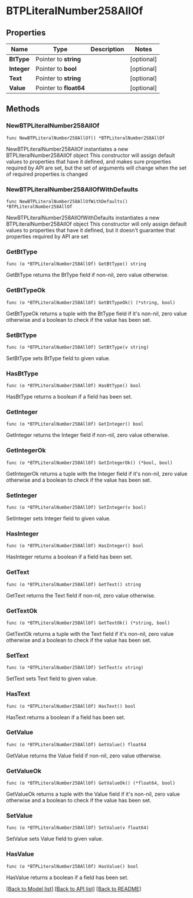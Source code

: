 # BTPLiteralNumber258AllOf

## Properties

Name | Type | Description | Notes
------------ | ------------- | ------------- | -------------
**BtType** | Pointer to **string** |  | [optional] 
**Integer** | Pointer to **bool** |  | [optional] 
**Text** | Pointer to **string** |  | [optional] 
**Value** | Pointer to **float64** |  | [optional] 

## Methods

### NewBTPLiteralNumber258AllOf

`func NewBTPLiteralNumber258AllOf() *BTPLiteralNumber258AllOf`

NewBTPLiteralNumber258AllOf instantiates a new BTPLiteralNumber258AllOf object
This constructor will assign default values to properties that have it defined,
and makes sure properties required by API are set, but the set of arguments
will change when the set of required properties is changed

### NewBTPLiteralNumber258AllOfWithDefaults

`func NewBTPLiteralNumber258AllOfWithDefaults() *BTPLiteralNumber258AllOf`

NewBTPLiteralNumber258AllOfWithDefaults instantiates a new BTPLiteralNumber258AllOf object
This constructor will only assign default values to properties that have it defined,
but it doesn't guarantee that properties required by API are set

### GetBtType

`func (o *BTPLiteralNumber258AllOf) GetBtType() string`

GetBtType returns the BtType field if non-nil, zero value otherwise.

### GetBtTypeOk

`func (o *BTPLiteralNumber258AllOf) GetBtTypeOk() (*string, bool)`

GetBtTypeOk returns a tuple with the BtType field if it's non-nil, zero value otherwise
and a boolean to check if the value has been set.

### SetBtType

`func (o *BTPLiteralNumber258AllOf) SetBtType(v string)`

SetBtType sets BtType field to given value.

### HasBtType

`func (o *BTPLiteralNumber258AllOf) HasBtType() bool`

HasBtType returns a boolean if a field has been set.

### GetInteger

`func (o *BTPLiteralNumber258AllOf) GetInteger() bool`

GetInteger returns the Integer field if non-nil, zero value otherwise.

### GetIntegerOk

`func (o *BTPLiteralNumber258AllOf) GetIntegerOk() (*bool, bool)`

GetIntegerOk returns a tuple with the Integer field if it's non-nil, zero value otherwise
and a boolean to check if the value has been set.

### SetInteger

`func (o *BTPLiteralNumber258AllOf) SetInteger(v bool)`

SetInteger sets Integer field to given value.

### HasInteger

`func (o *BTPLiteralNumber258AllOf) HasInteger() bool`

HasInteger returns a boolean if a field has been set.

### GetText

`func (o *BTPLiteralNumber258AllOf) GetText() string`

GetText returns the Text field if non-nil, zero value otherwise.

### GetTextOk

`func (o *BTPLiteralNumber258AllOf) GetTextOk() (*string, bool)`

GetTextOk returns a tuple with the Text field if it's non-nil, zero value otherwise
and a boolean to check if the value has been set.

### SetText

`func (o *BTPLiteralNumber258AllOf) SetText(v string)`

SetText sets Text field to given value.

### HasText

`func (o *BTPLiteralNumber258AllOf) HasText() bool`

HasText returns a boolean if a field has been set.

### GetValue

`func (o *BTPLiteralNumber258AllOf) GetValue() float64`

GetValue returns the Value field if non-nil, zero value otherwise.

### GetValueOk

`func (o *BTPLiteralNumber258AllOf) GetValueOk() (*float64, bool)`

GetValueOk returns a tuple with the Value field if it's non-nil, zero value otherwise
and a boolean to check if the value has been set.

### SetValue

`func (o *BTPLiteralNumber258AllOf) SetValue(v float64)`

SetValue sets Value field to given value.

### HasValue

`func (o *BTPLiteralNumber258AllOf) HasValue() bool`

HasValue returns a boolean if a field has been set.


[[Back to Model list]](../README.md#documentation-for-models) [[Back to API list]](../README.md#documentation-for-api-endpoints) [[Back to README]](../README.md)


